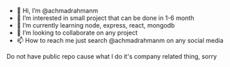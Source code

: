 - 👋 Hi, I’m @achmadrahmanm
- 👀 I’m interested in small project that can be done in 1-6 month
- 🌱 I’m currently learning node, express, react, mongodb
- 💞️ I’m looking to collaborate on any project
- 📫 How to reach me just search @achmadrahmanm on any social media

Do not have public repo cause what I do it's company related thing, sorry

<!---
achmadrahmanm/achmadrahmanm is a ✨ special ✨ repository because its `README.md` (this file) appears on your GitHub profile.
You can click the Preview link to take a look at your changes.
--->
